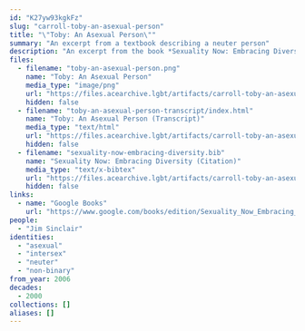```yaml
---
id: "K27yw93kgkFz"
slug: "carroll-toby-an-asexual-person"
title: "\"Toby: An Asexual Person\""
summary: "An excerpt from a textbook describing a neuter person"
description: "An excerpt from the book *Sexuality Now: Embracing Diversity*, which describes Toby (Jim Sinclair) as neuter and asexual"
files:
  - filename: "toby-an-asexual-person.png"
    name: "Toby: An Asexual Person"
    media_type: "image/png"
    url: "https://files.acearchive.lgbt/artifacts/carroll-toby-an-asexual-person/toby-an-asexual-person.png"
    hidden: false
  - filename: "toby-an-asexual-person-transcript/index.html"
    name: "Toby: An Asexual Person (Transcript)"
    media_type: "text/html"
    url: "https://files.acearchive.lgbt/artifacts/carroll-toby-an-asexual-person/toby-an-asexual-person-transcript/index.html"
    hidden: false
  - filename: "sexuality-now-embracing-diversity.bib"
    name: "Sexuality Now: Embracing Diversity (Citation)"
    media_type: "text/x-bibtex"
    url: "https://files.acearchive.lgbt/artifacts/carroll-toby-an-asexual-person/sexuality-now-embracing-diversity.bib"
    hidden: false
links:
  - name: "Google Books"
    url: "https://www.google.com/books/edition/Sexuality_Now_Embracing_Diversity/nKwJzgEACAAJ?hl=en"
people:
  - "Jim Sinclair"
identities:
  - "asexual"
  - "intersex"
  - "neuter"
  - "non-binary"
from_year: 2006
decades:
  - 2000
collections: []
aliases: []
---
```

